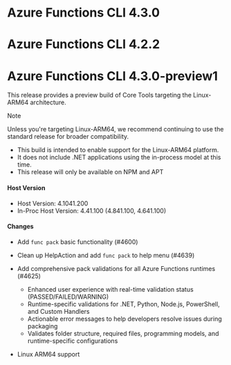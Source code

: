 # Azure Functions CLI 4.3.0

# Azure Functions CLI 4.2.2
# Azure Functions CLI 4.3.0-preview1

This release provides a preview build of Core Tools targeting the Linux-ARM64 architecture.

> [!Note]
> Unless you're targeting Linux-ARM64, we recommend continuing to use the standard release for broader compatibility.

- This build is intended to enable support for the Linux-ARM64 platform.
- It does not include .NET applications using the in-process model at this time.
- This release will only be available on NPM and APT

#### Host Version

- Host Version: 4.1041.200
- In-Proc Host Version: 4.41.100 (4.841.100, 4.641.100)

#### Changes
- Add `func pack` basic functionality (#4600) 
- Clean up HelpAction and add `func pack` to help menu (#4639)
- Add comprehensive pack validations for all Azure Functions runtimes (#4625)
  - Enhanced user experience with real-time validation status (PASSED/FAILED/WARNING)
  - Runtime-specific validations for .NET, Python, Node.js, PowerShell, and Custom Handlers
  - Actionable error messages to help developers resolve issues during packaging
  - Validates folder structure, required files, programming models, and runtime-specific configurations 

- Linux ARM64 support
